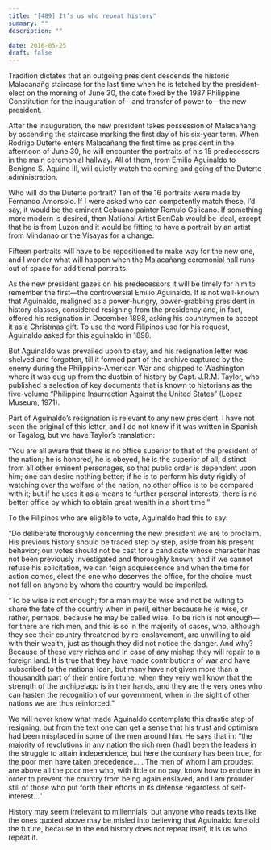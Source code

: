 ```yaml
---
title: "[489] It’s us who repeat history"
summary: ""
description: ""

date: 2016-05-25
draft: false
---
```


Tradition dictates that an outgoing president descends the historic Malacanañg staircase for the last time when he is fetched by the president-elect on the morning of June 30, the date fixed by the 1987 Philippine Constitution for the inauguration of—and transfer of power to—the new president.

After the inauguration, the new president takes possession of Malacañang by ascending the staircase marking the first day of his six-year term. When Rodrigo Duterte enters Malacañang the first time as president in the afternoon of June 30, he will encounter the portraits of his 15 predecessors in the main ceremonial hallway. All of them, from Emilio Aguinaldo to Benigno S. Aquino III, will quietly watch the coming and going of the Duterte administration.

Who will do the Duterte portrait? Ten of the 16 portraits were made by Fernando Amorsolo. If I were asked who can competently match these, I’d say, it would be the eminent Cebuano painter Romulo Galicano. If something more modern is desired, then National Artist BenCab would be ideal, except that he is from Luzon and it would be fitting to have a portrait by an artist from Mindanao or the Visayas for a change.

Fifteen portraits will have to be repositioned to make way for the new one, and I wonder what will happen when the Malacañang ceremonial hall runs out of space for additional portraits.

As the new president gazes on his predecessors it will be timely for him to remember the first—the controversial Emilio Aguinaldo. It is not well-known that Aguinaldo, maligned as a power-hungry, power-grabbing president in history classes, considered resigning from the presidency and, in fact, offered his resignation in December 1898, asking his countrymen to accept it as a Christmas gift. To use the word Filipinos use for his request, Aguinaldo asked for this aguinaldo in 1898.

But Aguinaldo was prevailed upon to stay, and his resignation letter was shelved and forgotten, till it formed part of the archive captured by the enemy during the Philippine-American War and shipped to Washington where it was dug up from the dustbin of history by Capt. J.R.M. Taylor, who published a selection of key documents that is known to historians as the five-volume “Philippine Insurrection Against the United States” (Lopez Museum, 1971).

Part of Aguinaldo’s resignation is relevant to any new president. I have not seen the original of this letter, and I do not know if it was written in Spanish or Tagalog, but we have Taylor’s translation:

“You are all aware that there is no office superior to that of the president of the nation; he is honored, he is obeyed, he is the superior of all, distinct from all other eminent personages, so that public order is dependent upon him; one can desire nothing better; if he is to perform his duty rigidly of watching over the welfare of the nation, no other office is to be compared with it; but if he uses it as a means to further personal interests, there is no better office by which to obtain great wealth in a short time.”

To the Filipinos who are eligible to vote, Aguinaldo had this to say:

“Do deliberate thoroughly concerning the new president we are to proclaim. His previous history should be traced step by step, aside from his present behavior; our votes should not be cast for a candidate whose character has not been previously investigated and thoroughly known; and if we cannot refuse his solicitation, we can feign acquiescence and when the time for action comes, elect the one who deserves the office, for the choice must not fall on anyone by whom the country would be imperiled.

“To be wise is not enough; for a man may be wise and not be willing to share the fate of the country when in peril, either because he is wise, or rather, perhaps, because he may be called wise. To be rich is not enough—for there are rich men, and this is so in the majority of cases, who, although they see their country threatened by re-enslavement, are unwilling to aid with their wealth, just as though they did not notice the danger. And why? Because of these very riches and in case of any mishap they will repair to a foreign land. It is true that they have made contributions of war and have subscribed to the national loan, but many have not given more than a thousandth part of their entire fortune, when they very well know that the strength of the archipelago is in their hands, and they are the very ones who can hasten the recognition of our government, when in the sight of other nations we are thus reinforced.”

We will never know what made Aguinaldo contemplate this drastic step of resigning, but from the text one can get a sense that his trust and optimism had been misplaced in some of the men around him. He says that in: “the majority of revolutions in any nation the rich men (had) been the leaders in the struggle to attain independence, but here the contrary has been true, for the poor men have taken precedence… . The men of whom I am proudest are above all the poor men who, with little or no pay, know how to endure in order to prevent the country from being again enslaved, and I am prouder still of those who put forth their efforts in its defense regardless of self-interest…”

History may seem irrelevant to millennials, but anyone who reads texts like the ones quoted above may be misled into believing that Aguinaldo foretold the future, because in the end history does not repeat itself, it is us who repeat it.
